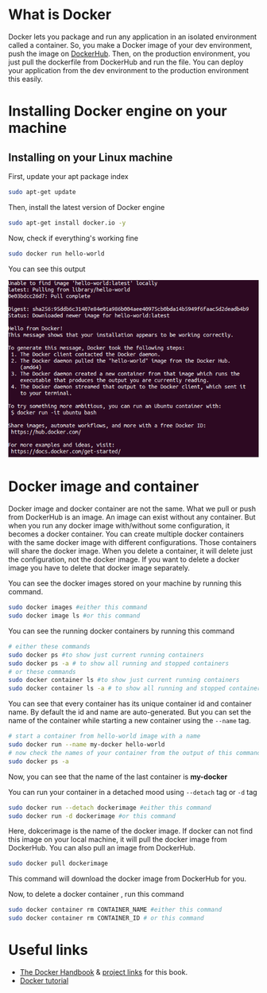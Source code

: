# What is Docker

Docker lets you package and run any application in an isolated environment called a container. So, you make a Docker image of your dev environment, push the image on [DockerHub](https://hub.docker.com/). Then, on the production environment, you just pull the dockerfile from DockerHub and run the file. You can deploy your application from the dev environment to the production environment this easily.

# Installing Docker engine on your machine

## Installing on your Linux machine

First, update your apt package index
```bash
sudo apt-get update
```
Then, install the latest version of Docker engine     

```bash
sudo apt-get install docker.io -y
```
Now, check if everything's working fine 
```bash
sudo docker run hello-world
```
You can see this output

![output of docker run hello-world](docker-hello-world.png)

# Docker image and container 

Docker image and docker container are not the same. What we pull or push from DockerHub is an image. An image can exist without any container. But when you run any docker image with/without some configuration, it becomes a docker container. You can create multiple docker containers with the same docker image with different configurations. Those containers will share the docker image. When you delete a container, it will delete just the configuration, not the docker image. If you want to delete a docker image you have to delete that docker image separately.

You can see the docker images stored on your machine by running this command.
```bash
sudo docker images #either this command
sudo docker image ls #or this command
```
You can see the running docker containers by running this command
```bash
# either these commands
sudo docker ps #to show just current running containers
sudo docker ps -a # to show all running and stopped containers
# or these commands
sudo docker container ls #to show just current running containers
sudo docker container ls -a # to show all running and stopped containers
```
You can see that every container has its unique container id and container name. By default the id and name are auto-generated. But you can set the name of the container while starting a new container using the `--name` tag.
```bash
# start a container from hello-world image with a name
sudo docker run --name my-docker hello-world
# now check the names of your container from the output of this command
sudo docker ps -a
```
Now, you can see that the name of the last container is **my-docker**

You can run your container in a detached mood using `--detach` tag or `-d` tag
```bash
sudo docker run --detach dockerimage #either this command
sudo docker run -d dockerimage #or this command
```
Here, dokcerimage is the name of the docker image. If docker can not find this image on your local machine, it will pull the docker image from DockerHub. You can also pull an image from DockerHub.
```bash
sudo docker pull dockerimage
```
This command will download the docker image from DockerHub for you. 

Now, to delete a docker container , run this command
```bash
sudo docker container rm CONTAINER_NAME #either this command
sudo docker container rm CONTAINER_ID # or this command
```
# Useful links

* [The Docker Handbook](https://docker.farhan.info/) & [project links](https://github.com/fhsinchy/docker-handbook-projects) for this book.
* [Docker tutorial](https://youtu.be/3c-iBn73dDE)
